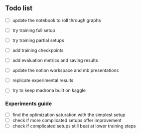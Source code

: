 ## Todo list

- [ ] update the notebook to roll through graphs

- [ ] try training full setup
- [ ] try training partial setups
- [ ] add training checkpoints
- [ ] add evaluation metrics and saving results
- [ ] update the notion workspace and mb presentations
- [ ] replicate experimental results
- [ ] try to keep madrona built on kaggle

### Experiments guide

- [ ] find the optimization saturation with the simplest setup
- [ ] check if more complicated setups offer improvement
- [ ] check if complicated setups still beat at lower training steps